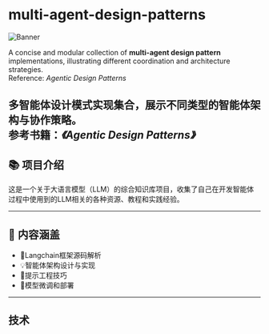 # multi-agent-design-patterns
![Banner](assets/LLM.jpg)

A concise and modular collection of **multi-agent design pattern** implementations, illustrating different coordination and architecture strategies.  
Reference: *Agentic Design Patterns*

多智能体设计模式实现集合，展示不同类型的智能体架构与协作策略。  
参考书籍：*《Agentic Design Patterns》*
---

## 📚 项目介绍

这是一个关于大语言模型（LLM）的综合知识库项目，收集了自己在开发智能体过程中使用到的LLM相关的各种资源、教程和实践经验。

---

## 📖 内容涵盖

- 🔧Langchain框架源码解析
- 💡智能体架构设计与实现
- 💬提示工程技巧
- 🤖模型微调和部署

---
## 技术